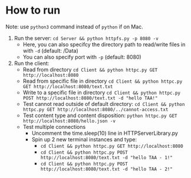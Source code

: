 # How to run
Note: use `python3` command instead of `python` if on Mac.

1. Run the server: `cd Server && python httpfs.py -p 8080 -v`
    - Here, you can also specifcy the directory path to read/write files in with `-d` (default: /Data)
    - You can also specify port with `-p` (default: 8080)
2. Run the client: 
    - Read from directory `cd Client && python httpc.py GET http://localhost:8080`
    - Read from specific file in directory `cd Client && python httpc.py GET http://localhost:8080/text.txt`
    - Write to a specific file in directory `cd Client && python httpc.py POST http://localhost:8080/text.txt -d "hello TAA!"`
    - Test cannot read outside of default directory: `cd Client && python httpc.py GET http://localhost:8080/../cannot-access.txt`
    - Test content type and content disposition: `python httpc.py GET http://localhost:8080/hello.json -v`
    - Test multiple connections
        - Uncomment the time.sleep(10) line in HTTPServerLibrary.py
        - Spin up 2 new terminal instances and type:
            - `cd Client && python httpc.py GET http://localhost:8080`
            - `cd Client && python httpc.py POST http://localhost:8080/text.txt -d "hello TAA - 1!"`
            - `cd Client && python httpc.py POST http://localhost:8080/text.txt -d "hello TAA - 2!"`